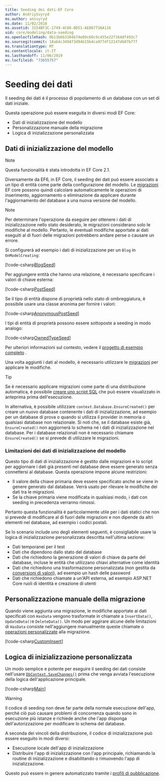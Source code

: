 ```yaml
---
title: Seeding dei dati-EF Core
author: AndriySvyryd
ms.author: ansvyryd
ms.date: 11/02/2018
ms.assetid: 3154BF3C-1749-4C60-8D51-AE86773AA116
uid: core/modeling/data-seeding
ms.openlocfilehash: 0b11b6b3104b74e09c60c9c455e22f164df493c7
ms.sourcegitcommit: 18ab4c349473d94b15b4ca977df12147db07b77f
ms.translationtype: MT
ms.contentlocale: it-IT
ms.lasthandoff: 11/06/2019
ms.locfileid: "73655757"
---
```

# <a name="data-seeding"></a>Seeding dei dati

Il seeding dei dati è il processo di popolamento di un database con un set di dati iniziale.

Questa operazione può essere eseguita in diversi modi EF Core:

* Dati di inizializzazione del modello
* Personalizzazione manuale della migrazione
* Logica di inizializzazione personalizzata

## <a name="model-seed-data"></a>Dati di inizializzazione del modello

> [!NOTE]
> Questa funzionalità è stata introdotta in EF Core 2.1.

Diversamente da EF6, in EF Core, il seeding dei dati può essere associato a un tipo di entità come parte della configurazione del modello. Le [migrazioni](xref:core/managing-schemas/migrations/index) EF core possono quindi calcolare automaticamente le operazioni di inserimento, aggiornamento o eliminazione da applicare durante l'aggiornamento del database a una nuova versione del modello.

> [!NOTE]
> Per determinare l'operazione da eseguire per ottenere i dati di inizializzazione nello stato desiderato, le migrazioni considerano solo le modifiche al modello. Pertanto, le eventuali modifiche apportate ai dati eseguiti al di fuori delle migrazioni potrebbero andare perse o causare un errore.

Si configurerà ad esempio i dati di inizializzazione per un `Blog` in `OnModelCreating`:

[!code-csharp[BlogSeed](../../../samples/core/Modeling/DataSeeding/DataSeedingContext.cs?name=BlogSeed)]

Per aggiungere entità che hanno una relazione, è necessario specificare i valori di chiave esterna:

[!code-csharp[PostSeed](../../../samples/core/Modeling/DataSeeding/DataSeedingContext.cs?name=PostSeed)]

Se il tipo di entità dispone di proprietà nello stato di ombreggiatura, è possibile usare una classe anonima per fornire i valori:

[!code-csharp[AnonymousPostSeed](../../../samples/core/Modeling/DataSeeding/DataSeedingContext.cs?name=AnonymousPostSeed)]

I tipi di entità di proprietà possono essere sottoposte a seeding in modo analogo:

[!code-csharp[OwnedTypeSeed](../../../samples/core/Modeling/DataSeeding/DataSeedingContext.cs?name=OwnedTypeSeed)]

Per ulteriori informazioni sul contesto, vedere il [progetto di esempio completo](https://github.com/aspnet/EntityFramework.Docs/tree/master/samples/core/Modeling/DataSeeding) .

Una volta aggiunti i dati al modello, è necessario utilizzare le [migrazioni](xref:core/managing-schemas/migrations/index) per applicare le modifiche.

> [!TIP]
> Se è necessario applicare migrazioni come parte di una distribuzione automatica, è possibile [creare uno script SQL](xref:core/managing-schemas/migrations/index#generate-sql-scripts) che può essere visualizzato in anteprima prima dell'esecuzione.

In alternativa, è possibile utilizzare `context.Database.EnsureCreated()` per creare un nuovo database contenente i dati di inizializzazione, ad esempio per un database di prova o quando si utilizza il provider in memoria o qualsiasi database non relazionale. Si noti che, se il database esiste già, `EnsureCreated()` non aggiornerà lo schema né i dati di inizializzazione nel database. Per i database relazionali non è necessario chiamare `EnsureCreated()` se si prevede di utilizzare le migrazioni.

### <a name="limitations-of-model-seed-data"></a>Limitazioni dei dati di inizializzazione del modello

Questo tipo di dati di inizializzazione è gestito dalle migrazioni e lo script per aggiornare i dati già presenti nel database deve essere generato senza connettersi al database. Questa operazione impone alcune restrizioni:

* Il valore della chiave primaria deve essere specificato anche se viene in genere generato dal database. Verrà usato per rilevare le modifiche dei dati tra le migrazioni.
* Se la chiave primaria viene modificata in qualsiasi modo, i dati con seeding in precedenza verranno rimossi.

Pertanto questa funzionalità è particolarmente utile per i dati statici che non si prevede di modificare al di fuori delle migrazioni e non dipende da altri elementi nel database, ad esempio i codici postali.

Se lo scenario include uno degli elementi seguenti, è consigliabile usare la logica di inizializzazione personalizzata descritta nell'ultima sezione:

* Dati temporanei per il test
* Dati che dipendono dallo stato del database
* Dati che richiedono la generazione di valori di chiave da parte del database, incluse le entità che utilizzano chiavi alternative come identità
* Dati che richiedono una trasformazione personalizzata (non gestita da [conversioni di valori](xref:core/modeling/value-conversions)), ad esempio un hash delle password
* Dati che richiedono chiamate a un'API esterna, ad esempio ASP.NET Core ruoli di identità e creazione di utenti

## <a name="manual-migration-customization"></a>Personalizzazione manuale della migrazione

Quando viene aggiunta una migrazione, le modifiche apportate ai dati specificati con `HasData` vengono trasformate in chiamate a `InsertData()`, `UpdateData()`e `DeleteData()`. Un modo per aggirare alcune delle limitazioni di `HasData` consiste nell'aggiungere manualmente queste chiamate o [operazioni personalizzate](xref:core/managing-schemas/migrations/operations) alla migrazione.

[!code-csharp[CustomInsert](../../../samples/core/Modeling/DataSeeding/Migrations/20181102235626_Initial.cs?name=CustomInsert)]

## <a name="custom-initialization-logic"></a>Logica di inizializzazione personalizzata

Un modo semplice e potente per eseguire il seeding dei dati consiste nell'usare [`DbContext.SaveChanges()`](xref:core/saving/index) prima che venga avviata l'esecuzione della logica dell'applicazione principale.

[!code-csharp[Main](../../../samples/core/Modeling/DataSeeding/Program.cs?name=CustomSeeding)]

> [!WARNING]
> Il codice di seeding non deve far parte della normale esecuzione dell'app, perché ciò può causare problemi di concorrenza quando sono in esecuzione più istanze e richiede anche che l'app disponga dell'autorizzazione per modificare lo schema del database.

A seconda dei vincoli della distribuzione, il codice di inizializzazione può essere eseguito in modi diversi:

* Esecuzione locale dell'app di inizializzazione
* Distribuire l'app di inizializzazione con l'app principale, richiamando la routine di inizializzazione e disabilitando o rimuovendo l'app di inizializzazione.

Questo può essere in genere automatizzato tramite i [profili di pubblicazione](/aspnet/core/host-and-deploy/visual-studio-publish-profiles).
